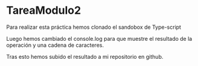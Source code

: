# TareaModulo2

Para realizar esta práctica hemos clonado el sandobox de Type-script

Luego hemos cambiado el console.log para que muestre el resultado de la operación y una cadena de caracteres.

Tras esto hemos subido el resultado a mi repositorio en github.